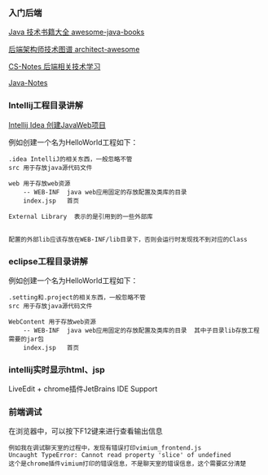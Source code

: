 ### 入门后端

[Java 技术书籍大全 awesome-java-books](https://github.com/sorenduan/awesome-java-books)

[后端架构师技术图谱 architect-awesome](https://github.com/xingshaocheng/architect-awesome)

[CS-Notes 后端相关技术学习](https://github.com/CyC2018/CS-Notes)

[Java-Notes](https://github.com/PansonPanson/Java-Notes)


### Intellij工程目录讲解

[Intellij Idea 创建JavaWeb项目](https://www.cnblogs.com/mingcaoyouxin/p/4022674.html)

例如创建一个名为HelloWorld工程如下：

    .idea IntelliJ的相关东西，一般忽略不管
    src 用于存放java源代码文件

    web 用于存放web资源
        -- WEB-INF  java web应用固定的存放配置及类库的目录
        index.jsp   首页

    External Library  表示的是引用到的一些外部库


    配置的外部lib应该存放在WEB-INF/lib目录下，否则会运行时发现找不到对应的Class
    
    
### eclipse工程目录讲解

例如创建一个名为HelloWorld工程如下：

    .setting和.project的相关东西，一般忽略不管
    src 用于存放java源代码文件

    WebContent 用于存放web资源
        -- WEB-INF  java web应用固定的存放配置及类库的目录  其中子目录lib存放工程需要的jar包
        index.jsp   首页


### intellij实时显示html、jsp

LiveEdit + chrome插件JetBrains IDE Support

### 前端调试

在浏览器中，可以按下F12键来进行查看输出信息

    例如我在调试聊天室的过程中，发现有错误打印vimium_frontend.js
    Uncaught TypeError: Cannot read property 'slice' of undefined
    这个是chrome插件vimium打印的错误信息，不是聊天室的错误信息，这个需要区分清楚